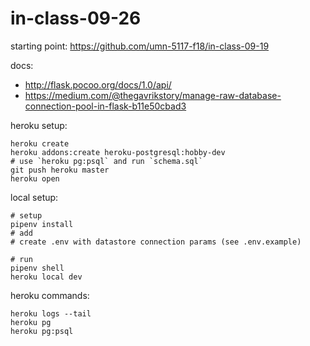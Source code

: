 # in-class-09-26

starting point: <https://github.com/umn-5117-f18/in-class-09-19>

docs:

* <http://flask.pocoo.org/docs/1.0/api/>
* <https://medium.com/@thegavrikstory/manage-raw-database-connection-pool-in-flask-b11e50cbad3>


heroku setup:

```
heroku create
heroku addons:create heroku-postgresql:hobby-dev
# use `heroku pg:psql` and run `schema.sql`
git push heroku master
heroku open
```

local setup:

```
# setup
pipenv install
# add
# create .env with datastore connection params (see .env.example)

# run
pipenv shell
heroku local dev
```

heroku commands:

```
heroku logs --tail
heroku pg
heroku pg:psql
```
